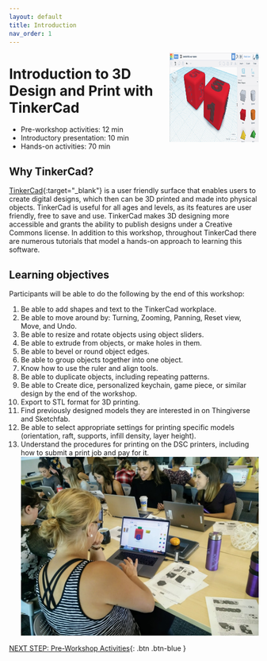 ```yaml
---
layout: default
title: Introduction 
nav_order: 1
---
```

<img src="images/tinkercad-logo.png" style="float:right;width:180px;height:180px;"> 

# Introduction to 3D Design and Print with TinkerCad

- Pre-workshop activities: 12 min 
- Introductory presentation: 10 min
- Hands-on activities: 70 min

## Why TinkerCad? 

[TinkerCad](http://tinkercad.com){:target="_blank"} is a user friendly surface that enables users to create digital designs, which then can be 3D printed and made into physical objects. TinkerCad is useful for all ages and levels, as its features are user friendly, free to save and use. TinkerCad makes 3D designing more accessible and grants the ability to publish designs under a Creative Commons license. In addition to this workshop, throughout TinkerCad there are numerous tutorials that model a hands-on approach to learning this software. 

## Learning objectives

Participants will be able to do the following by the end of this workshop:

1. Be able to add shapes and text to the TinkerCad workplace.
2. Be able to move around by: Turning, Zooming, Panning, Reset view, Move, and Undo.
3. Be able to resize and rotate objects using object sliders.
4. Be able to extrude from objects, or make holes in them.
5. Be able to bevel or round object edges.
6. Be able to group objects together into one object.
7. Know how to use the ruler and align tools.
8. Be able to duplicate objects, including repeating patterns.
9. Be able to Create dice, personalized keychain, game piece, or similar design by the end of the workshop.
10. Export to STL format for 3D printing.
11. Find previously designed models they are interested in on Thingiverse and Sketchfab.
12. Be able to select appropriate settings for printing specific models (orientation, raft, supports, infill density, layer height).
13. Understand the procedures for printing on the DSC printers, including how to submit a print job and pay for it.
![TinkerCad Class Image](images/tinkercad-logo-01.png)

[NEXT STEP: Pre-Workshop Activities](pre-workshop.html){: .btn .btn-blue }
